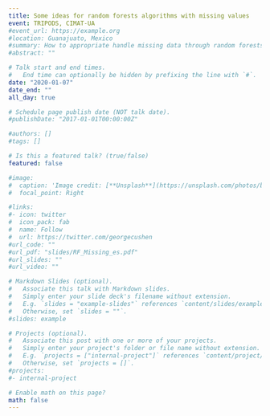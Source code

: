 ```yaml
---
title: Some ideas for random forests algorithms with missing values
event: TRIPODS, CIMAT-UA
#event_url: https://example.org
#location: Guanajuato, Mexico
#summary: How to appropriate handle missing data through random forests.
#abstract: ""

# Talk start and end times.
#   End time can optionally be hidden by prefixing the line with `#`.
date: "2020-01-07"
date_end: ""
all_day: true

# Schedule page publish date (NOT talk date).
#publishDate: "2017-01-01T00:00:00Z"

#authors: []
#tags: []

# Is this a featured talk? (true/false)
featured: false

#image:
#  caption: 'Image credit: [**Unsplash**](https://unsplash.com/photos/bzdhc5b3Bxs)'
#  focal_point: Right

#links:
#- icon: twitter
#  icon_pack: fab
#  name: Follow
#  url: https://twitter.com/georgecushen
#url_code: ""
#url_pdf: "slides/RF_Missing_es.pdf"
#url_slides: ""
#url_video: ""

# Markdown Slides (optional).
#   Associate this talk with Markdown slides.
#   Simply enter your slide deck's filename without extension.
#   E.g. `slides = "example-slides"` references `content/slides/example-slides.md`.
#   Otherwise, set `slides = ""`.
#slides: example

# Projects (optional).
#   Associate this post with one or more of your projects.
#   Simply enter your project's folder or file name without extension.
#   E.g. `projects = ["internal-project"]` references `content/project/deep-learning/index.md`.
#   Otherwise, set `projects = []`.
#projects:
#- internal-project

# Enable math on this page?
math: false
---
```

